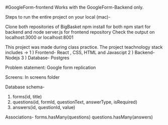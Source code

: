 #GoogleForm-frontend
Works with the GoogleForm-Backend only.

Steps to run the entire project on your local (mac)-

Clone both repositories of BigBasket 
npm install for both 
npm start for backend and node server.js for frontend repository 
Check the output on localhost:3000 or localhost:8001

This project was made during class practice. The project teachnology stack includes -> 
1 ) Frontend- React , CSS, HTML and Javascipt 
2 ) Backend- Nodejs 
3 ) Database- Postgres

Problem statement: Google form replication

Screens: In screens folder

Database schema-
1. forms(id, title)
2. questions(id, formId, questionText, answerType, isRequired)
3. answers(id, questionId, value)

Associations-
forms.hasMany(questions)
questions.hasMany(answers)